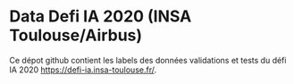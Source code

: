 # Data Defi IA 2020 (INSA Toulouse/Airbus)

Ce dépot github contient les labels des données validations et tests du défi IA 2020 https://defi-ia.insa-toulouse.fr/. 
